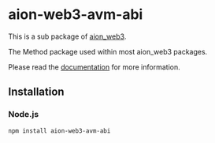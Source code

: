 # aion-web3-avm-abi

This is a sub package of [aion_web3][repo].

The Method package used within most aion_web3 packages.

Please read the [documentation](https://docs.aion.network/docs/web3) for more information.

## Installation

### Node.js

```bash
npm install aion-web3-avm-abi
```

[repo]: https://github.com/aionnetwork/aion_web3


